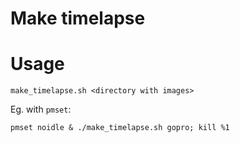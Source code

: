 # Make timelapse

# Usage
```
make_timelapse.sh <directory with images>
```

Eg. with `pmset`:
```
pmset noidle & ./make_timelapse.sh gopro; kill %1
```